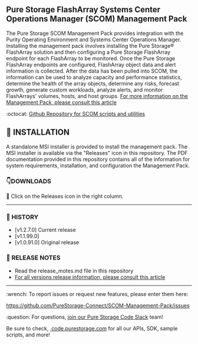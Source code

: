 
## Pure Storage FlashArray Systems Center Operations Manager (SCOM) Management Pack


The Pure Storage SCOM Management Pack provides integration with the Purity Operating Environment and Systems Center Operations Manager. Installing the management pack involves installing the Pure Storage® FlashArray solution and then configuring a Pure Storage FlashArray endpoint for each FlashArray to be monitored. Once the Pure
Storage FlashArray endpoints are configured, FlashArray object data and alert information is collected. After the data has been pulled into SCOM, the information can be used to analyze capacity and performance statistics, determine the health of the array objects, determine any risks, forecast growth, generate custom workloads, analyze alerts, and monitor FlashArrays' volumes, hosts, and host groups.
[For more information on the Management Pack, please consult this article](https://support.purestorage.com/Solutions/Microsoft_Platform_Guide/System_Center_Suite/Management_Pack)

:octocat: [Github Repository for SCOM scripts and utilities](https://github.com/PureStorage-OpenConnect/FlashArray-SCOM-Scripts)

## :floppy_disk: INSTALLATION
A standalone MSI installer is provided to install the management pack. The MSI installer is available via the "Releases" icon in this repository. The PDF documentation provided in this repository contains all of the information for system requirements, installation, and configuration the Management Pack.

### :point_down:DOWNLOADS
:small_orange_diamond: Click on the Releases icon in the right column.<br>

<!-- wp:separator -->
<hr class="wp-block-separator"/>
<!-- /wp:separator -->

### :date: HISTORY
* [v1.2.7.0] Current release
* [v1.1.99.0]
* [v1.0.91.0] Original release

### :paperclip: RELEASE NOTES
- Read the release_motes.md file in this repository
- [For all versions release information, please consult this article](https://support.purestorage.com/Solutions/Microsoft_Platform_Guide/System_Center_Suite/Management_Pack)


<!-- wp:separator -->
<hr class="wp-block-separator"/>
<!-- /wp:separator -->

<!-- wp:paragraph -->
<p> :wrench: To report issues or request new features, please enter them here:</em></p>
<!-- /wp:paragraph -->

<!-- wp:paragraph -->
<p><a href="https://github.com/PureStorage-Connect/SCOM-Management-Pack/issues">https://github.com/PureStorage-Connect/SCOM-Management-Pack/issues</a></p>
<!-- /wp:paragraph -->

<!-- wp:paragraph -->
<p> :question: For questions,&nbsp;<a href="https://codeinvite.purestorage.com/">join our Pure Storage Code Slack</a>&nbsp;team!</p>
<!-- /wp:paragraph -->

<!-- wp:paragraph -->
<p>Be sure to check,&nbsp;<a href="https://code.purestorage.com/"> code.purestorage.com</a> for all our APIs, SDK, sample scripts, and more!</p>
<!-- /wp:paragraph -->
